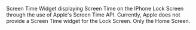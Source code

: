 Screen Time Widget displaying Screen Time on the IPhone Lock Screen through the use of Apple's Screen Time API. Currently, Apple does not provide a Screen Time widget for the Lock Screen. Only the Home Screen.
